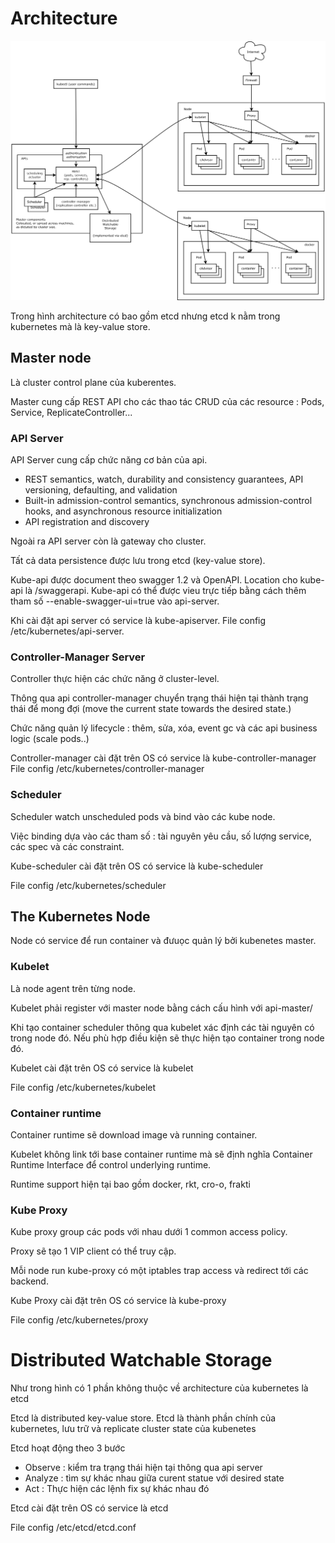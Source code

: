 # Architecture 

![alt text](architecture/architecture.png?raw=true "Architecture kubernetes")

Trong hình architecture có bao gồm etcd nhưng etcd k nằm trong kubernetes mà là key-value store.

## Master node
Là cluster control plane của kuberentes.

Master cung cấp REST API cho các thao tác CRUD của các resource : Pods, Service, ReplicateController...

### API Server
API Server cung cấp chức năng cơ bản của api.

* REST semantics, watch, durability and consistency guarantees, API versioning, defaulting, and validation
* Built-in admission-control semantics, synchronous admission-control hooks, and asynchronous resource initialization
* API registration and discovery

Ngoài ra API server còn là gateway cho cluster.

Tất cả data persistence được lưu trong etcd (key-value store).

Kube-api được document theo swagger 1.2 và OpenAPI. Location cho kube-api là /swaggerapi.
Kube-api có thể được vieu trực tiếp bằng cách thêm tham số --enable-swagger-ui=true vào api-server.

Khi cài đặt api server có service là kube-apiserver. File config /etc/kubernetes/api-server.

### Controller-Manager Server
Controller thực hiện các chức năng ở cluster-level.

Thông qua api controller-manager chuyển trạng thái hiện tại thành trạng thái để mong đợi (move the current state towards the desired state.)

Chức năng quản lý lifecycle : thêm, sửa, xóa, event gc và các api business logic (scale pods..)

Controller-manager cài đặt trên OS có service là kube-controller-manager
File config /etc/kubernetes/controller-manager

### Scheduler
Scheduler watch unscheduled pods và bind vào các kube node.

Việc binding dựa vào các tham số : tài nguyên yêu cầu, số lượng service, các spec và các constraint.

Kube-scheduler cài đặt trên OS có service là kube-scheduler

File config /etc/kubernetes/scheduler

## The Kubernetes Node

Node có service để run container và đưuọc quản lý bởi kubenetes master.

### Kubelet
Là node agent trên từng node.

Kubelet phải register với master node bằng cách cấu hình với api-master/

Khi tạo container scheduler thông qua kubelet xác định các tài nguyên có trong node đó. Nếu phù hợp điều kiện sẽ thực hiện tạo container trong node đó.

Kubelet cài đặt trên OS có service là kubelet

File config /etc/kubernetes/kubelet

### Container runtime
Container runtime sẽ download image và running container.

Kubelet không link tới base container runtime mà sẽ định nghĩa Container Runtime Interface để control underlying runtime.

Runtime support hiện tại bao gồm docker, rkt, cro-o, frakti

### Kube Proxy
Kube proxy group các pods với nhau dưới 1 common access policy.

Proxy sẽ tạo 1 VIP client có thể truy cập.

Mỗi node run kube-proxy có một iptables trap access và redirect tới các backend.

Kube Proxy cài đặt trên OS có service là kube-proxy

File config /etc/kubernetes/proxy

# Distributed Watchable Storage
Như trong hình có 1 phần không thuộc về architecture của kubernetes là etcd

Etcd là distributed key-value store. Etcd là thành phần chính của kubernetes, lưu trữ và replicate cluster state của kubenetes

Etcd hoạt động theo 3 bước

+ Observe : kiểm tra trạng thái hiện tại thông qua api server
+ Analyze : tìm sự khác nhau giữa curent statue với desired state
+ Act : Thực hiện các lệnh fix sự khác nhau đó

Etcd cài đặt trên OS có service là etcd

File config /etc/etcd/etcd.conf


















